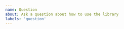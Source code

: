 ```yaml
---
name: Question
about: Ask a question about how to use the library
labels: 'question'
---
```


<!-- Before creating a issue, please take a look at the README if you have problems installing the library, or at the wiki, if you have questions about the API -->
